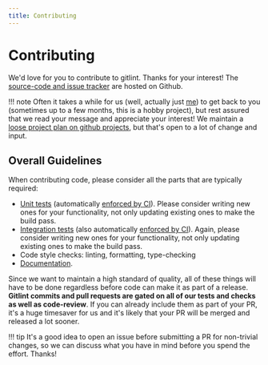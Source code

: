 ```yaml
---
title: Contributing
---
```


# Contributing

We'd love for you to contribute to gitlint. Thanks for your interest!
The [source-code and issue tracker](https://github.com/jorisroovers/gitlint) are hosted on Github.

!!! note
    Often it takes a while for us (well, actually just [me](https://github.com/jorisroovers)) to get back to you
    (sometimes up to a few months, this is a hobby project), but rest assured that we read your message and appreciate
    your interest!
    We maintain a [loose project plan on github projects](https://github.com/users/jorisroovers/projects/1/), but
    that's open to a lot of change and input.

## Overall Guidelines

When contributing code, please consider all the parts that are typically required:

- [Unit tests](https://github.com/jorisroovers/gitlint/tree/main/gitlint-core/gitlint/tests) (automatically
  [enforced by CI](https://github.com/jorisroovers/gitlint/actions)). Please consider writing
  new ones for your functionality, not only updating existing ones to make the build pass.
- [Integration tests](https://github.com/jorisroovers/gitlint/tree/main/qa) (also automatically
  [enforced by CI](https://github.com/jorisroovers/gitlint/actions)). Again, please consider writing new ones
  for your functionality, not only updating existing ones to make the build pass.
- Code style checks: linting, formatting, type-checking
- [Documentation](https://github.com/jorisroovers/gitlint/tree/main/docs).

Since we want to maintain a high standard of quality, all of these things will have to be done regardless before code
can make it as part of a release. **Gitlint commits and pull requests are gated on all of our tests and checks as well as
code-review**. If you can already include them as part of your PR, it's a huge timesaver for us
and it's likely that your PR will be merged and released a lot sooner. 

!!! tip
    It's a good idea to open an issue before submitting a PR for non-trivial changes, so we can discuss what you have
    in mind before you spend the effort. Thanks!
